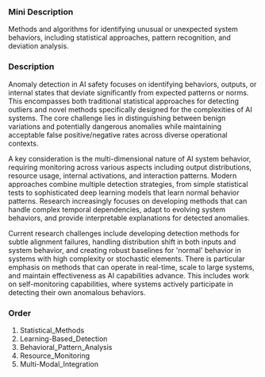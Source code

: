 ### Mini Description

Methods and algorithms for identifying unusual or unexpected system behaviors, including statistical approaches, pattern recognition, and deviation analysis.

### Description

Anomaly detection in AI safety focuses on identifying behaviors, outputs, or internal states that deviate significantly from expected patterns or norms. This encompasses both traditional statistical approaches for detecting outliers and novel methods specifically designed for the complexities of AI systems. The core challenge lies in distinguishing between benign variations and potentially dangerous anomalies while maintaining acceptable false positive/negative rates across diverse operational contexts.

A key consideration is the multi-dimensional nature of AI system behavior, requiring monitoring across various aspects including output distributions, resource usage, internal activations, and interaction patterns. Modern approaches combine multiple detection strategies, from simple statistical tests to sophisticated deep learning models that learn normal behavior patterns. Research increasingly focuses on developing methods that can handle complex temporal dependencies, adapt to evolving system behaviors, and provide interpretable explanations for detected anomalies.

Current research challenges include developing detection methods for subtle alignment failures, handling distribution shift in both inputs and system behavior, and creating robust baselines for 'normal' behavior in systems with high complexity or stochastic elements. There is particular emphasis on methods that can operate in real-time, scale to large systems, and maintain effectiveness as AI capabilities advance. This includes work on self-monitoring capabilities, where systems actively participate in detecting their own anomalous behaviors.

### Order

1. Statistical_Methods
2. Learning-Based_Detection
3. Behavioral_Pattern_Analysis
4. Resource_Monitoring
5. Multi-Modal_Integration
